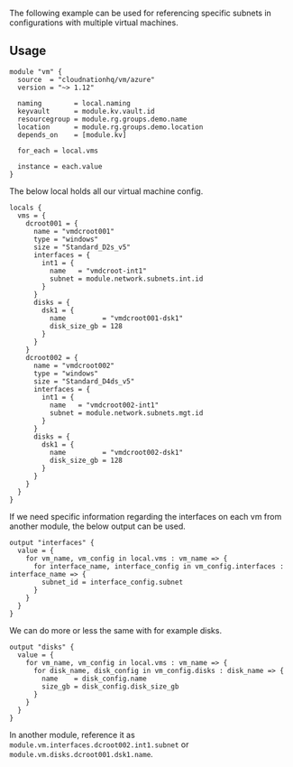 The following example can be used for referencing specific subnets in configurations with multiple virtual machines.

## Usage

```hcl
module "vm" {
  source  = "cloudnationhq/vm/azure"
  version = "~> 1.12"

  naming        = local.naming
  keyvault      = module.kv.vault.id
  resourcegroup = module.rg.groups.demo.name
  location      = module.rg.groups.demo.location
  depends_on    = [module.kv]

  for_each = local.vms

  instance = each.value
}
```

The below local holds all our virtual machine config.

```hcl
locals {
  vms = {
    dcroot001 = {
      name = "vmdcroot001"
      type = "windows"
      size = "Standard_D2s_v5"
      interfaces = {
        int1 = {
          name   = "vmdcroot-int1"
          subnet = module.network.subnets.int.id
        }
      }
      disks = {
        dsk1 = {
          name         = "vmdcroot001-dsk1"
          disk_size_gb = 128
        }
      }
    }
    dcroot002 = {
      name = "vmdcroot002"
      type = "windows"
      size = "Standard_D4ds_v5"
      interfaces = {
        int1 = {
          name   = "vmdcroot002-int1"
          subnet = module.network.subnets.mgt.id
        }
      }
      disks = {
        dsk1 = {
          name         = "vmdcroot002-dsk1"
          disk_size_gb = 128
        }
      }
    }
  }
}
```

If we need specific information regarding the interfaces on each vm from another module, the below output can be used.

```hcl
output "interfaces" {
  value = {
    for vm_name, vm_config in local.vms : vm_name => {
      for interface_name, interface_config in vm_config.interfaces : interface_name => {
        subnet_id = interface_config.subnet
      }
    }
  }
}
```

We can do more or less the same with for example disks.

```hcl
output "disks" {
  value = {
    for vm_name, vm_config in local.vms : vm_name => {
      for disk_name, disk_config in vm_config.disks : disk_name => {
        name    = disk_config.name
        size_gb = disk_config.disk_size_gb
      }
    }
  }
}
```

In another module, reference it as `module.vm.interfaces.dcroot002.int1.subnet` or `module.vm.disks.dcroot001.dsk1.name`.
